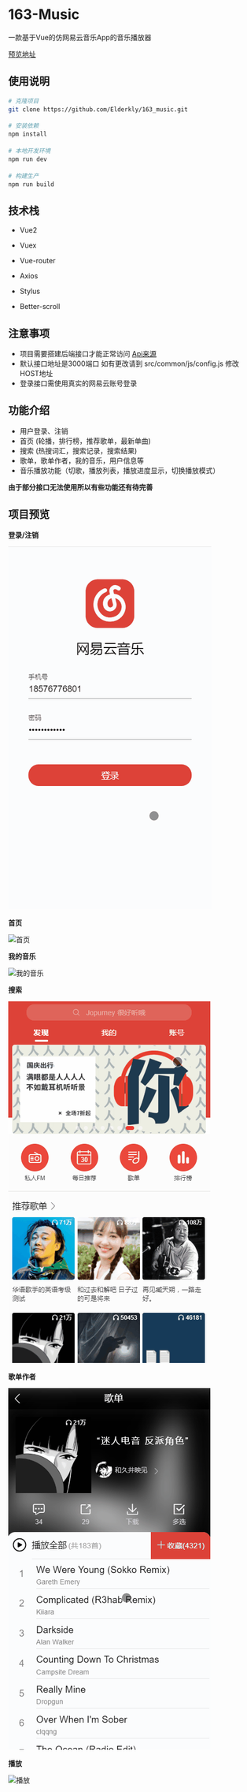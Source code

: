 # 163-Music

一款基于Vue的仿网易云音乐App的音乐播放器

[预览地址](http://139.180.209.64)


## 使用说明

``` bash
# 克隆项目
git clone https://github.com/Elderkly/163_music.git

# 安装依赖
npm install

# 本地开发环境
npm run dev

# 构建生产
npm run build
```

## 技术栈

- Vue2

- Vuex

- Vue-router

- Axios

- Stylus

- Better-scroll

## 注意事项

- 项目需要搭建后端接口才能正常访问 [Api来源](https://github.com/Binaryify/NeteaseCloudMusicApi)
- 默认接口地址是3000端口 如有更改请到 src/common/js/config.js 修改HOST地址
- 登录接口需使用真实的网易云账号登录

## 功能介绍

- 用户登录、注销
- 首页 (轮播，排行榜，推荐歌单，最新单曲)
- 搜索 (热搜词汇，搜索记录，搜索结果)
- 歌单，歌单作者，我的音乐，用户信息等
- 音乐播放功能（切歌，播放列表，播放进度显示，切换播放模式）


**由于部分接口无法使用所以有些功能还有待完善**


## 项目预览

**登录/注销**

![登录/注销](https://github.com/Elderkly/ImgRepository/blob/master/163-music/login.gif)

**首页**

![首页](https://github.com/Elderkly/ImgRepository/blob/master/163-music/home.gif)

**我的音乐**

![我的音乐](https://github.com/Elderkly/ImgRepository/blob/master/163-music/my-music.gif)

**搜索**

![搜索](https://github.com/Elderkly/ImgRepository/blob/master/163-music/seasrch.gif)

**歌单作者**

![歌单作者](https://github.com/Elderkly/ImgRepository/blob/master/163-music/author.gif)

**播放**

![播放](https://github.com/Elderkly/ImgRepository/blob/master/163-music/player.gif)
